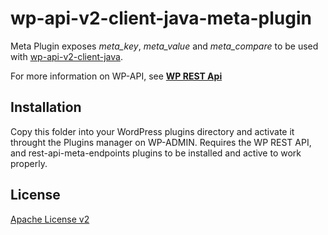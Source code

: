 # wp-api-v2-client-java-meta-plugin

Meta Plugin exposes *meta_key*, *meta_value* and *meta_compare* to be used with [wp-api-v2-client-java](https://github.com/Afrozaar/wp-api-v2-client-java).

For more information on WP-API, see **[WP REST Api](https://github.com/WP-API/WP-API)**

## Installation

Copy this folder into your WordPress plugins directory and activate it throught the Plugins manager on WP-ADMIN.
Requires the WP REST API, and rest-api-meta-endpoints plugins to be installed and active to work properly.

## License  

[Apache License v2](http://www.apache.org/licenses/LICENSE-2.0)
